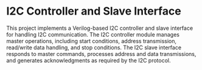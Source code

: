 # I2C Controller and Slave Interface

This project implements a Verilog-based I2C controller and slave interface for handling I2C communication. The I2C controller module manages master operations, including start conditions, address transmission, read/write data handling, and stop conditions. The I2C slave interface responds to master commands, processes address and data transmissions, and generates acknowledgments as required by the I2C protocol.

